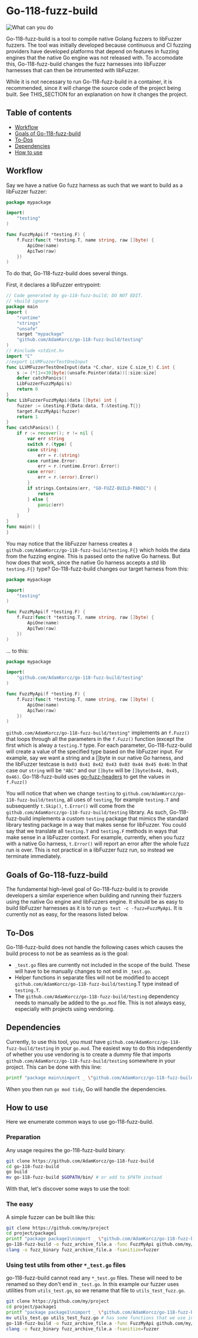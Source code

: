 # Go-118-fuzz-build

![What can you do](https://adalogics.com/static/img/content/go-118-fuzz-build.gif)

Go-118-fuzz-build is a tool to compile native Golang fuzzers to libFuzzer fuzzers. The tool was initially developed because continuous and CI fuzzing providers have developed platforms that depend on features in fuzzing engines that the native Go engine was not released with. To accomodate this, Go-118-fuzz-build changes the fuzz harnesses into libFuzzer harnesses that can then be intrumented with libFuzzer.

While it is not necessary to run Go-118-fuzz-build in a container, it is recommended, since it will change the source code of the project being built. See THIS_SECTION for an explanation on how it changes the project.

## Table of contents
- [Workflow](https://github.com/AdamKorcz/go-118-fuzz-build#workflow)
- [Goals of Go-118-fuzz-build](https://github.com/AdamKorcz/go-118-fuzz-build#goals-of-go-118-fuzz-build)
- [To-Dos](https://github.com/AdamKorcz/go-118-fuzz-build#to-dos)
- [Dependencies](https://github.com/AdamKorcz/go-118-fuzz-build#dependencies)
- [How to use](https://github.com/AdamKorcz/go-118-fuzz-build#how-to-use)

## Workflow

Say we have a native Go fuzz harness as such that we want to build as a libFuzzer fuzzer:
```go
package mypackage

import(
	"testing"
)

func FuzzMyApi(f *testing.F) {
	f.Fuzz(func(t *testing.T, name string, raw []byte) {
    	ApiOne(name)
        ApiTwo(raw)
	})
)
```

To do that, Go-118-fuzz-build does several things. 

First, it declares a libFuzzer entrypoint:

```go
// Code generated by go-118-fuzz-build; DO NOT EDIT.
// +build ignore
package main
import (
	"runtime"
	"strings"
	"unsafe"
	target "mypackage"
	"github.com/AdamKorcz/go-118-fuzz-build/testing"
)
// #include <stdint.h>
import "C"
//export LLVMFuzzerTestOneInput
func LLVMFuzzerTestOneInput(data *C.char, size C.size_t) C.int {
	s := (*[1<<30]byte)(unsafe.Pointer(data))[:size:size]
	defer catchPanics()
	LibFuzzerFuzzMyApi(s)
	return 0
}
func LibFuzzerFuzzMyApi(data []byte) int {
	fuzzer := &testing.F{Data:data, T:&testing.T{}}
	target.FuzzMyApi(fuzzer)
	return 1
}
func catchPanics() {
	if r := recover(); r != nil {
		var err string
		switch r.(type) {
		case string:
			err = r.(string)
		case runtime.Error:
			err = r.(runtime.Error).Error()
		case error:
			err = r.(error).Error()
		}
		if strings.Contains(err, "GO-FUZZ-BUILD-PANIC") {
			return
		} else {
			panic(err)
		}
	}
}
func main() {
}
```

You may notice that the libFuzzer harness creates a `github.com/AdamKorcz/go-118-fuzz-build/testing.F{}` which holds the data from the fuzzing engine. This is passed onto the native Go harness. But how does that work, since the native Go harness accepts a std lib `testing.F{}` type? Go-118-fuzz-build changes our target harness from this:

```go
package mypackage

import(
	"testing"
)

func FuzzMyApi(f *testing.F) {
	f.Fuzz(func(t *testing.T, name string, raw []byte) {
    	ApiOne(name)
        ApiTwo(raw)
	})
)
```

... to this:

```go
package mypackage

import(
	"github.com/AdamKorcz/go-118-fuzz-build/testing"
)

func FuzzMyApi(f *testing.F) {
	f.Fuzz(func(t *testing.T, name string, raw []byte) {
    	ApiOne(name)
        ApiTwo(raw)
	})
)
```

`github.com/AdamKorcz/go-118-fuzz-build/testing"` implements an `f.Fuzz()` that loops through all the parameters in the `f.Fuzz()` function (except the first which is alway a `testing.T` type. For each parameter, Go-118-fuzz-build will create a value of the specified type based on the libFuzzer input. For example, say we want a string and a []byte in our native Go harness, and the libFuzzer testcase is `0x03 0x41 0x42 0x43 0x03 0x44 0x45 0x46`: In that case our `string` will be `"ABC"` and our `[]byte` will be `[]byte(0x44, 0x45, 0x46)`. Go-118-fuzz-build uses [go-fuzz-headers](https://github.com/AdaLogics/go-fuzz-headers) to get the values in `f.Fuzz()`

You will notice that when we change `testing` to `github.com/AdamKorcz/go-118-fuzz-build/testing`, all uses of `testing`, for example `testing.T` and subsequently `t.Skip()`, `t.Error()` will come from the `github.com/AdamKorcz/go-118-fuzz-build/testing` library. As such, Go-118-fuzz-build implements a custom `testing` package that mimics the standard library testing package in a way that makes sense for libFuzzer. You could say that we translate all `testing.T` and `testing.F` methods in ways that make sense in a libFuzzer context. For example, currently, when you fuzz with a native Go harness, `t.Error()` will report an error after the whole fuzz run is over. This is not practical in a libFuzzer fuzz run, so instead we terminate immediately. 

## Goals of Go-118-fuzz-build
The fundamental high-level goal of Go-118-fuzz-build is to provide developers a similar experience when building and running their fuzzers using the native Go engine and libFuzzers engine. It should be as easy to build libFuzzer harnesses as it is to run `go test -c -fuzz=FuzzMyApi`. It is currently not as easy, for the reasons listed below.

## To-Dos

Go-118-fuzz-build does not handle the following cases which causes the build process to not be as seamless as is the goal:

- `_test.go` files are currently not included in the scope of the build. These will have to be manually changes to not end in `_test.go`.
- Helper functions in separate files will not be modified to accept `github.com/AdamKorcz/go-118-fuzz-build/testing`.T type instead of `testing.T`.
- The `github.com/AdamKorcz/go-118-fuzz-build/testing` dependency needs to manually be added to the `go.mod` file. This is not always easy, especially with projects using vendoring.

## Dependencies
Currently, to use this tool, you *must* have `github.com/AdamKorcz/go-118-fuzz-build/testing` in your `go.mod`. The easiest way to do this independently of whether you use vendoring is to create a dummy file that imports `github.com/AdamKorcz/go-118-fuzz-build/testing` somewhere in your project. This can be done with this line:

```bash
printf "package main\nimport _ \"github.com/AdamKorcz/go-118-fuzz-build/testing\"\n" > register.go
```

When you then run `go mod tidy`, Go will handle the dependencies.

## How to use

Here we enumerate common ways to use go-118-fuzz-build.

### Preparation
Any usage requires the go-118-fuzz-build binary:

```bash
git clone https://github.com/AdamKorcz/go-118-fuzz-build
cd go-118-fuzz-build
go build
mv go-118-fuzz-build $GOPATH/bin/ # or add to $PATH instead
```

With that, let's discover some ways to use the tool:

### The easy
A simple fuzzer can be built like this:

```bash
git clone https://github.com/my/project
cd project/package1
printf "package package1\nimport _ \"github.com/AdamKorcz/go-118-fuzz-build/testing\"\n" > registerfuzzdependency.go
go-118-fuzz-build -o fuzz_archive_file.a -func FuzzMyApi github.com/my/project
clang -o fuzz_binary fuzz_archive_file.a -fsanitize=fuzzer
```

### Using test utils from other `*_test.go` files
go-118-fuzz-build cannot read any `*_test.go` files. These will need to be renamed so they don't end in `_test.go`.
In this example our fuzzer uses utilities from `utils_test.go`, so we rename that file to `utils_test_fuzz.go`.
```bash
git clone https://github.com/my/project
cd project/package1
printf "package package1\nimport _ \"github.com/AdamKorcz/go-118-fuzz-build/testing\"\n" > registerfuzzdependency.go
mv utils_test.go utils_test_fuzz.go # has some functions that we use in our fuzzer.
go-118-fuzz-build -o fuzz_archive_file.a -func FuzzMyApi github.com/my/project
clang -o fuzz_binary fuzz_archive_file.a -fsanitize=fuzzer
```

